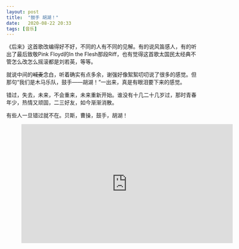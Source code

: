 ```yaml
---
layout: post
title:  "鼓手 胡湖！" 
date:   2020-08-22 20:33
tags: [音乐]
---
```


《后来》这首歌改编得好不好，不同的人有不同的见解。有的说风笛感人，有的听出了最后致敬Pink Floyd的In the Flesh那段Riff，也有觉得这首歌太国民太经典不管怎么改怎么摇滚都是刘若英，等等。

就说中间的~~喊麦~~念白，听着确实有点多余，谢强好像絮絮叨叨说了很多的感觉。但那句“我们是木马乐队，鼓手——胡湖！”一出来，真是有眼泪要下来的感觉。

错过，失去，未来，不会重来，未来重新开始。谁没有十几二十几岁过，那时青春年少，热情又顽固，二三好友，如今渐渐消散。

有些人一旦错过就不在。贝斯，曹操，鼓手，胡湖！

<figure class="video_container">
  <iframe width="560" height="315" src="https://www.youtube.com/embed/y9kgBc8E4z8" frameborder="0" allow="accelerometer; autoplay; clipboard-write; encrypted-media; gyroscope; picture-in-picture" allowfullscreen></iframe>
</figure>

